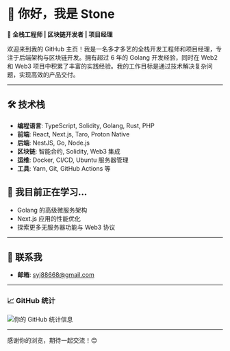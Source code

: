 # 👋 你好，我是 Stone

**🚀 全栈工程师 | 区块链开发者 | 项目经理**

欢迎来到我的 GitHub 主页！我是一名多才多艺的全栈开发工程师和项目经理，专注于后端架构与区块链开发。拥有超过 6 年的 Golang 开发经验，同时在 Web2 和 Web3 项目中积累了丰富的实践经验。我的工作目标是通过技术解决复杂问题，实现高效的产品交付。

---

## 🛠️ 技术栈

- **编程语言**: TypeScript, Solidity, Golang, Rust, PHP
- **前端**: React, Next.js, Taro, Proton Native
- **后端**: NestJS, Go, Node.js
- **区块链**: 智能合约, Solidity, Web3 集成
- **运维**: Docker, CI/CD, Ubuntu 服务器管理
- **工具**: Yarn, Git, GitHub Actions 等

## 🌱 我目前正在学习...

- Golang 的高级微服务架构
- Next.js 应用的性能优化
- 探索更多无服务器功能与 Web3 协议

---

## 🤝 联系我

- **邮箱**: [syj88668@gmail.com](mailto:syj88668@gmail.com)

---

### 📈 GitHub 统计

![你的 GitHub 统计信息](https://github-readme-stats.vercel.app/api?username=IEatLemons&show_icons=true&theme=default)

---

感谢你的浏览，期待一起交流！😊
